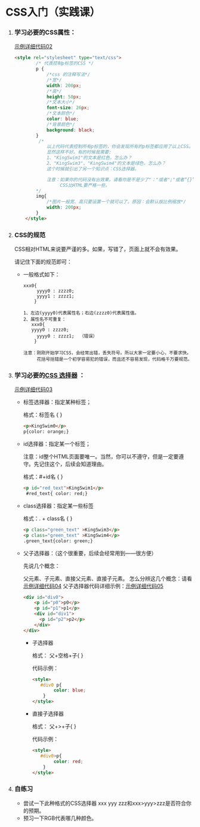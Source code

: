 # CSS入门（实践课）

1. ### 学习必要的CSS属性：
   
   [示例详细代码02](代码相关/demo02.html)
   
   ```html
   <style rel="stylesheet" type="text/css">
           /* 代表控制p标签的CSS */
           p {
               /*css 的注释写法*/
               /*宽*/
               width: 200px;
               /*高*/
               height: 50px;
               /*文本大小*/
               font-size: 26px;
               /*文本颜色*/
               color: blue;
               /*背景颜色*/
               background: black;
           }
            /*
               以上代码代表控制所有p标签的，你会发现所有的p标签都应用了以上CSS。
               显然这样不好。有的时候我需要:
               1、"KingSwim1"的文本是红色，怎么办？
               2、"KingSwim3"、"KingSwim4"的文本是绿色，怎么办？
               这个时候就引出了另一个知识点：CSS选择器。
   
               注意：如果你的代码没有出效果。请看你是不是少了"："或者";"或者“{}”
                    CSS比HTML要严格一些。
           */
           img{
               /*图片一般宽、高只要设置一个就可以了。原因：会默认按比例缩放*/
               width: 200px;
           }
       </style>
   ```
   
2. ### CSS的规范
   
   CSS相对HTML来说要严谨的多。如果，写错了，页面上就不会有效果。

   请记住下面的规范即可：
   
   - 一般格式如下：
   
     ```
     xxx0{ 
          yyyy0 : zzzz0;
          yyyy1 : zzzz1;
         }
           
     1、左边(yyyy0)代表属性名；右边(zzzz0)代表属性值。
     2、属性名不可重复：
        xxx0{ 
        yyyy0 : zzzz0;
          yyyy0 : zzzz1;  （错误）
         }
         
     注意：刚刚开始学习CSS，会经常出错，丢失符号。所以大家一定要小心，不要求快。
          花括号括错是一个初学容易犯的错误，而且还不容易发现，代码格千万要规范。    
     ```
     
3. ### 学习必要的[CSS 选择器](http://www.w3school.com.cn/cssref/css_selectors.asp) ：

   [示例详细代码03](代码相关/demo03.html)

   - 标签选择器：指定某种标签；
  
     格式：标签名 {    }
     
     ```html
     <p>KingSwim0</p>
     p{color: orange;}
     ```
     
   - id选择器：指定某一个标签；
  
     注意：id整个HTML页面要唯一。当然，你可以不遵守，但是一定要遵守。先记住这个，后续会知道理由。
  
     格式：#+id名 {    }
  
     ```html
     <p id="red_text">KingSwim1</p>
      #red_text{ color: red;}
     ```
  
   - class选择器：指定某一些标签

     格式：. + class名 {  } 
   
     ```html
     <p class="green_text" >KingSwim3</p>
     <p class="green_text" >KingSwim4</p>
     .green_text{color: green;}	
     ```
   
   - 父子选择器：（这个很重要，后续会经常用到——很方便）

     先说几个概念：

     父元素、子元素、直接父元素、直接子元素。
     怎么分辨这几个概念：请看[示例详细代码04](代码相关/demo04.html)
     父子选择器代码详细示例：[示例详细代码05](代码相关/demo05.html)

     ```html
     <div id="div0">
         <p id="p0">p0</p>
         <p id="p1">p1</p>
         <div id="div1">
           <p id="p2">p2</p>
         </div>
     </div>
     ```

     - 子选择器

       格式： 父+空格+子{  }

       代码示例：

       ```html
       <style>
          #div0 p{
               color: blue;
           }
       </style>
       ```

     - 直接子选择器

       格式： 父+>+子{   }

       代码示例：

       ```html
       <style>
          #div0>p{
               color: red;
           }
       </style>
       ```
4. ### 自练习

   - 尝试一下此种格式的CSS选择器 xxx yyy zzz和xxx>yyy>zzz是否符合你的预期。
   - 预习一下RGB代表哪几种颜色。
